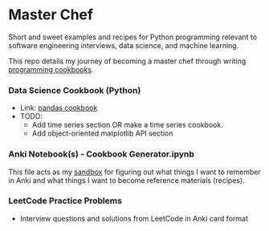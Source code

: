 # Master Chef

Short and sweet examples and recipes for Python programming relevant to software engineering interviews, data science, and machine learning.

This repo details my journey of becoming a master chef through writing [programming cookbooks](https://www.devdungeon.com/cookbook).

### Data Science Cookbook (Python)
- Link: [pandas cookbook](https://pandas.pydata.org/pandas-docs/stable/user_guide/cookbook.html)
- TODO:
  - Add time series section OR make a time series cookbook.
  - Add object-oriented matplotlib API section
  
### Anki Notebook(s) - Cookbook Generator.ipynb
This file acts as my [sandbox](https://en.wikipedia.org/wiki/Sandbox_(software_development)) for figuring out what things I want to remember in Anki and what things I want to become reference materials (recipes).

### LeetCode Practice Problems
  - Interview questions and solutions from LeetCode in Anki card format
